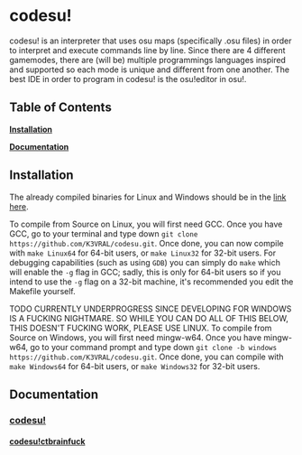 # codesu!
codesu! is an interpreter that uses osu maps (specifically .osu files) in order to interpret and execute commands line by line. Since there are 4 different gamemodes, there are (will be) multiple programmings languages inspired and supported so each mode is unique and different from one another. The best IDE in order to program in codesu! is the osu!editor in osu!.

## Table of Contents

**[Installation](#install)**

**[Documentation](#doc)**

<a name='install'></a>
## Installation
The already compiled binaries for Linux and Windows should be in the [link here](https://github.com/K3VRAL/codesu/releases).

To compile from Source on Linux, you will first need GCC. Once you have GCC, go to your terminal and type down `git clone https://github.com/K3VRAL/codesu.git`. Once done, you can now compile with `make Linux64` for 64-bit users, or `make Linux32` for 32-bit users. For debugging capabilities (such as using `GDB`) you can simply do `make` which will enable the `-g` flag in GCC; sadly, this is only for 64-bit users so if you intend to use the `-g` flag on a 32-bit machine, it's recommended you edit the Makefile yourself.

TODO CURRENTLY UNDERPROGRESS SINCE DEVELOPING FOR WINDOWS IS A FUCKING NIGHTMARE. SO WHILE YOU CAN DO ALL OF THIS BELOW, THIS DOESN'T FUCKING WORK, PLEASE USE LINUX.
To compile from Source on Windows, you will first need mingw-w64. Once you have mingw-w64, go to your command prompt and type down `git clone -b windows https://github.com/K3VRAL/codesu.git`. Once done, you can compile with `make Windows64` for 64-bit users, or `make Windows32` for 32-bit users.

<a name='doc'></a>
## Documentation
### [codesu!](./doc/codesu.md)
#### [codesu!ctbrainfuck](./doc/ctbrainfuck.md)